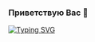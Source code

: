 ### Приветствую Вас  👋

[![Typing SVG](https://readme-typing-svg.herokuapp.com?color=%2336BCF7&lines=🤯+There+are+no+unsolvable+tasks)](https://git.io/typing-svg)
